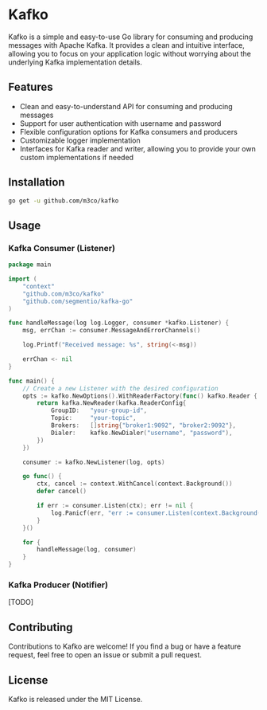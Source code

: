 # Kafko

Kafko is a simple and easy-to-use Go library for consuming and producing messages with Apache Kafka. It provides a clean and intuitive interface, allowing you to focus on your application logic without worrying about the underlying Kafka implementation details.

## Features

- Clean and easy-to-understand API for consuming and producing messages
- Support for user authentication with username and password
- Flexible configuration options for Kafka consumers and producers
- Customizable logger implementation
- Interfaces for Kafka reader and writer, allowing you to provide your own custom implementations if needed

## Installation

```bash
go get -u github.com/m3co/kafko
```

## Usage

### Kafka Consumer (Listener)

```go
package main

import (
	"context"
	"github.com/m3co/kafko"
	"github.com/segmentio/kafka-go"
)

func handleMessage(log log.Logger, consumer *kafko.Listener) {
	msg, errChan := consumer.MessageAndErrorChannels()

	log.Printf("Received message: %s", string(<-msg))

	errChan <- nil
}

func main() {
    // Create a new Listener with the desired configuration
    opts := kafko.NewOptions().WithReaderFactory(func() kafko.Reader {
        return kafka.NewReader(kafka.ReaderConfig{
            GroupID:   "your-group-id",
            Topic:     "your-topic",
            Brokers:   []string{"broker1:9092", "broker2:9092"},
            Dialer:    kafko.NewDialer("username", "password"),
        })
    })

	consumer := kafko.NewListener(log, opts)

	go func() {
		ctx, cancel := context.WithCancel(context.Background())
		defer cancel()

		if err := consumer.Listen(ctx); err != nil {
			log.Panicf(err, "err := consumer.Listen(context.Background())")
		}
	}()

	for {
		handleMessage(log, consumer)
	}
}
```

### Kafka Producer (Notifier)

[TODO]

## Contributing
Contributions to Kafko are welcome! If you find a bug or have a feature request, feel free to open an issue or submit a pull request.

## License
Kafko is released under the MIT License.
